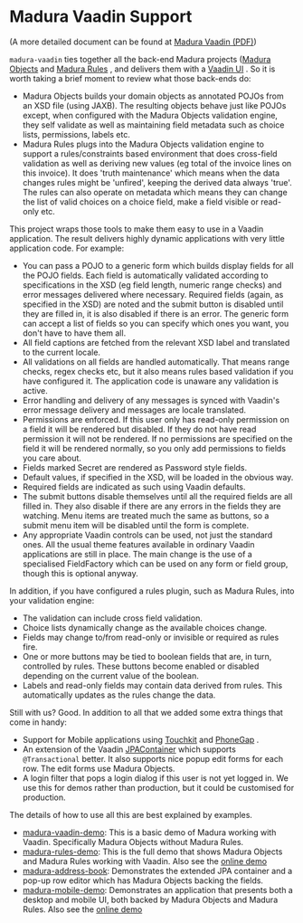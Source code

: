 Madura Vaadin Support
==

(A more detailed document can be found at [Madura Vaadin (PDF)](http://www.madurasoftware.com/madura-vaadin.pdf)) 

`madura-vaadin` ties together all the back-end Madura projects ([Madura Objects](https://github.com/RogerParkinson/madura-objects-parent) and [Madura Rules](https://github.com/RogerParkinson/madura-objects-parent/tree/master/madura-rules) , and delivers them with a [Vaadin UI](https://vaadin.com/home) . So it is worth taking a brief moment to review what those back-ends do:

 * Madura Objects builds your domain objects as annotated POJOs from an XSD file (using JAXB). The resulting objects behave just like POJOs except, when configured with the Madura Objects validation engine, they self validate as well as maintaining field metadata such as choice lists, permissions, labels etc.
 * Madura Rules plugs into the Madura Objects validation engine to support a rules/constraints based environment that does cross-field validation as well as deriving new values (eg total of the invoice lines on this invoice). It does 'truth maintenance' which means when the data changes rules might be 'unfired', keeping the derived data always 'true'. The rules can also operate on metadata which means they can change the list of valid choices on a choice field, make a field visible or read-only etc.

This project wraps those tools to make them easy to use in a Vaadin application. The result delivers highly dynamic applications with very little application code. For example:

 * You can pass a POJO to a generic form which builds display fields for all the POJO fields. Each field is automatically validated according to specifications in the XSD (eg field length, numeric range checks) and error messages delivered where necessary. Required fields (again, as specified in the XSD) are noted and the submit button is disabled until they are filled in, it is also disabled if there is an error. The generic form can accept a list of fields so you can specify which ones you want, you don't have to have them all.
 * All field captions are fetched from the relevant XSD label and translated to the current locale.
 * All validations on all fields are handled automatically. That means range checks, regex checks etc, but it also means rules based validation if you have configured it. The application code is unaware any validation is active.
 * Error handling and delivery of any messages is synced with Vaadin's error message delivery and messages are locale translated.
 * Permissions are enforced. If this user only has read-only permission on a field it will be rendered but disabled. If they do not have read permission it will not be rendered. If no permissions are specified on the field it will be rendered normally, so you only add permissions to fields you care about.
 * Fields marked Secret are rendered as Password style fields.
 * Default values, if specified in the XSD, will be loaded in the obvious way.
 * Required fields are indicated as such using Vaadin defaults.
 * The submit buttons disable themselves until all the required fields are all filled in. They also disable if there are any errors in the fields they are watching. Menu items are treated much the same as buttons, so a submit menu item will be disabled until the form is complete.
 * Any appropriate Vaadin controls can be used, not just the standard ones. All the usual theme features available in ordinary Vaadin applications are still in place. The main change is the use of a specialised FieldFactory which can be used on any form or field group, though this is optional anyway.

In addition, if you have configured a rules plugin, such as Madura Rules, into your validation engine:

 * The validation can include cross field validation.
 * Choice lists dynamically change as the available choices change.
 * Fields may change to/from read-only or invisible or required as rules fire.
 * One or more buttons may be tied to boolean fields that are, in turn, controlled by rules. These buttons become enabled or disabled depending on the current value of the boolean.
 * Labels and read-only fields may contain data derived from rules. This automatically updates as the rules change the data.

Still with us? Good. In addition to all that we added some extra things that come in handy:

 * Support for Mobile applications using [Touchkit](https://vaadin.com/add-ons/touchkit) and [PhoneGap](https://vaadin.com/blog/-/blogs/packaging-vaadin-apps-for-home-screens-and-app-stores-with-phonegap) .
 * An extension of the Vaadin [JPAContainer](https://vaadin.com/directory#!addon/vaadin-jpacontainer) which supports `@Transactional` better. It also supports nice popup edit forms for each row. The edit forms use Madura Objects.
 * A login filter that pops a login dialog if this user is not yet logged in. We use this for demos rather than production, but it could be customised for production.

The details of how to use all this are best explained by examples.

 * [madura-vaadin-demo](../madura-vaadin-demo/README.md): This is a basic demo of Madura working with Vaadin. Specifically Madura Objects without Madura Rules.
 * [madura-rules-demo](../madura-rules-demo/README.md): This is the full demo that shows Madura Objects and Madura Rules working with Vaadin. Also see the [online demo](http://rulesdemo-madura.rhcloud.com/)
 * [madura-address-book](../madura-address-book/README.md): Demonstrates the extended JPA container and a pop-up row editor which has Madura Objects backing the fields.
 * [madura-mobile-demo](../madura-mobile-demo/README.md): Demonstrates an application that presents both a desktop and mobile UI, both backed by Madura Objects and Madura Rules. Also see the [online demo](http://mobiledemo-madura.rhcloud.com/)

